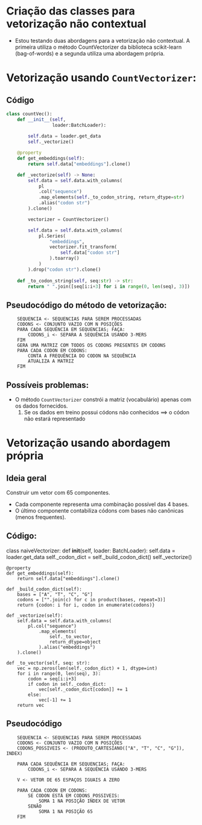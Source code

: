 # Criação das classes para vetorização não contextual
- Estou testando duas abordagens para a vetorização não contextual. A primeira utiliza o método CountVectorizer da biblioteca scikit-learn (bag-of-words) e a segunda utiliza uma abordagem própria.

# Vetorização usando `CountVectorizer`:
## Código
```python
class countVec():
    def __init__(self, 
                 loader:BatchLoader):
        
        self.data = loader.get_data
        self._vectorize()

    @property
    def get_embeddings(self):
        return self.data["embeddings"].clone() 

    def _vectorize(self) -> None:
        self.data = self.data.with_columns(
            pl
            .col("sequence")
            .map_elements(self._to_codon_string, return_dtype=str)
            .alias("codon str")
        ).clone()

        vectorizer = CountVectorizer()

        self.data = self.data.with_columns(
            pl.Series(
                "embeddings",
                vectorizer.fit_transform(
                    self.data["codon str"]
                ).toarray()
            )
        ).drop("codon str").clone()
        
    def _to_codon_string(self, seq:str) -> str:
        return " ".join([seq[i:i+3] for i in range(0, len(seq), 3)])
```    

## Pseudocódigo do método de vetorização:
```
    SEQUENCIA <- SEQUENCIAS PARA SEREM PROCESSADAS
    CODONS <- CONJUNTO VAZIO COM N POSIÇÕES
    PARA CADA SEQUÊNCIA EM SEQUENCIAS; FAÇA:
        CODONS_i <- SEPARA A SEQUÊNCIA USANDO 3-MERS
    FIM
    GERA UMA MATRIZ COM TODOS OS CODONS PRESENTES EM CODONS
    PARA CADA CODON EM CODONS:
        CONTA A FREQUÊNCIA DO CODON NA SEQUÊNCIA
        ATUALIZA A MATRIZ
    FIM
```

## Possíveis problemas: 
- O método `CountVectorizer` constrói a matriz (vocabulário) apenas com os dados fornecidos.
    1. Se os dados em treino possui códons não conhecidos $\implies$ o códon não estará representado

# Vetorização usando abordagem própria
## Ideia geral
Construir um vetor com 65 componentes.
- Cada componente representa uma combinação possível das 4 bases.
- O último componente contabiliza códons com bases não canônicas (menos frequentes).

## Código:
class naiveVectorizer:
    def __init__(self, loader: BatchLoader):
        self.data = loader.get_data
        self._codon_dict = self._build_codon_dict()
        self._vectorize()

    @property
    def get_embeddings(self):
        return self.data["embeddings"].clone()

    def _build_codon_dict(self):
        bases = ["A", "T", "C", "G"]
        codons = ["".join(c) for c in product(bases, repeat=3)]
        return {codon: i for i, codon in enumerate(codons)}

    def _vectorize(self):
        self.data = self.data.with_columns(
            pl.col("sequence")
                .map_elements(
                    self._to_vector, 
                    return_dtype=object
                ).alias("embeddings")
        ).clone()

    def _to_vector(self, seq: str):
        vec = np.zeros(len(self._codon_dict) + 1, dtype=int)
        for i in range(0, len(seq), 3):
            codon = seq[i:i+3]
            if codon in self._codon_dict:
                vec[self._codon_dict[codon]] += 1
            else:
                vec[-1] += 1
        return vec


## Pseudocódigo 
```
    SEQUENCIA <- SEQUENCIAS PARA SEREM PROCESSADAS
    CODONS <- CONJUNTO VAZIO COM N POSIÇÕES
    CODONS_POSSIVEIS <- (PRODUTO_CARTESIANO(["A", "T", "C", "G"]), INDEX)

    PARA CADA SEQUÊNCIA EM SEQUENCIAS; FAÇA:
        CODONS_i <- SEPARA A SEQUÊNCIA USANDO 3-MERS

    V <- VETOR DE 65 ESPAÇOS IGUAIS A ZERO

    PARA CADA CODON EM CODONS:
        SE CODON ESTÁ EM CODONS_POSSIVEIS:
            SOMA 1 NA POSIÇÃO INDEX DE VETOR
        SENÃO
            SOMA 1 NA POSIÇÃO 65
    FIM
```
